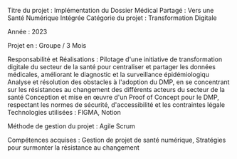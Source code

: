 Titre du projet : Implémentation du Dossier Médical Partagé : Vers une Santé Numérique Intégrée
Catégorie du projet : Transformation Digitale

Année : 2023

Projet en : Groupe / 3 Mois

Responsabilité et Réalisations :
Pilotage d'une initiative de transformation digitale du secteur de la santé pour centraliser et partager les données médicales, améliorant le diagnostic et la surveillance épidémiologiqu
Analyse et résolution des obstacles à l'adoption du DMP, en se concentrant sur les résistances au changement des différents acteurs du secteur de la santé
Conception et mise en œuvre d'un Proof of Concept pour le DMP, respectant les normes de sécurité, d'accessibilité et les contraintes légale
Technologies utilisées : FIGMA, Notion

Méthode de gestion du projet : Agile Scrum

Compétences acquises : Gestion de projet de santé numérique, Stratégies pour surmonter la résistance au changement
